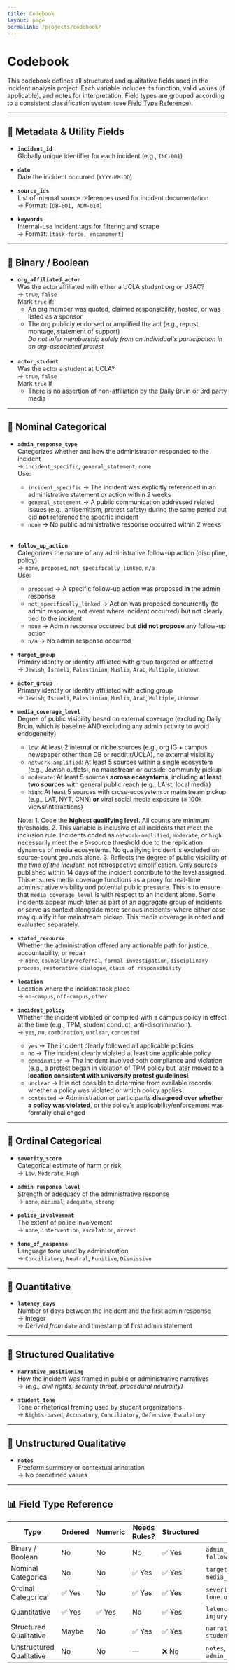 ```yaml
---
title: Codebook
layout: page
permalink: /projects/codebook/
---
```


# Codebook

This codebook defines all structured and qualitative fields used in the incident analysis project. Each variable includes its function, valid values (if applicable), and notes for interpretation. Field types are grouped according to a consistent classification system (see [Field Type Reference](#field-type-reference)).

---

## 🔹 Metadata & Utility Fields

- **`incident_id`**  
  Globally unique identifier for each incident (e.g., `INC-001`)

- **`date`**  
  Date the incident occurred (`YYYY-MM-DD`)

- **`source_ids`**  
  List of internal source references used for incident documentation  
  → Format: `[DB-001, ADM-014]`

- **`keywords`**  
  Internal-use incident tags for filtering and scrape  
  → Format: `[task-force, encampment]`

---

## 🔹 Binary / Boolean

- **`org_affiliated_actor`**  
  Was the actor affiliated with either a UCLA student org or USAC?  
  → `true`, `false`  
  Mark `true` if:  
  - An org member was quoted, claimed responsibility, hosted, or was listed as a sponsor  
  - The org publicly endorsed or amplified the act (e.g., repost, montage, statement of support)  
  *Do not infer membership solely from an individual's participation in an org-associated protest*
<br><br>
- **`actor_student`**  
  Was the actor a student at UCLA?     
  → `true`, `false`  
  Mark `true` if  
  - There is no assertion of non-affiliation by the Daily Bruin or 3rd party media

---

## 🔹 Nominal Categorical

- **`admin_response_type`**  
  Categorizes whether and how the administration responded to the incident  
  → `incident_specific`, `general_statement`, `none`  
  Use:
  - `incident_specific` → The incident was explicitly referenced in an administrative statement or action within 2 weeks  
  - `general_statement` → A public communication addressed related issues (e.g., antisemitism, protest safety) during the same period but did **not** reference the specific incident  
  - `none` → No public administrative response occurred within 2 weeks
<br><br>
- **`follow_up_action`**  
  Categorizes the nature of any administrative follow-up action (discipline, policy)  
  → `none`, `proposed`, `not_specifically_linked`, `n/a`  
  Use:
  - `proposed` → A specific follow-up action was proposed **in** the admin response
  - `not_specifically_linked` → Action was proposed concurrently (to admin response, not event where incident occurred) but not clearly tied to the incident
  - `none` → Admin response occurred but **did not propose** any follow-up action
  - `n/a` → No admin response occurred

- **`target_group`**  
  Primary identity or identity affiliated with group targeted or affected  
  → `Jewish`, `Israeli`, `Palestinian`, `Muslim`, `Arab`, `Multiple`, `Unknown`

- **`actor_group`**  
  Primary identity or identity affiliated with acting group   
  → `Jewish`, `Israeli`, `Palestinian`, `Muslim`, `Arab`, `Multiple`, `Unknown`

- **`media_coverage_level`**  
  Degree of public visibility based on external coverage (excluding Daily Bruin, which is baseline AND excluding any admin activity to avoid endogeneity)  
  - `low`: At least 2 internal or niche sources (e.g., org IG + campus newspaper other than DB or reddit r/UCLA), no external visibility  
  - `network-amplified`: At least 5 sources within a single ecosystem (e.g., Jewish outlets), no mainstream or outside-community pickup
  - `moderate`: At least 5 sources **across ecosystems**, including **at least two sources** with general public reach (e.g., LAist, local media)
  - `high`: At least 5 sources with cross-ecosystem or mainstream pickup (e.g., LAT, NYT, CNN) **or** viral social media exposure (≥ 100k views/interactions)

  Note: 1. Code the **highest qualifying level**. All counts are minimum thresholds. 2. This variable is inclusive of all incidents that meet the inclusion rule. Incidents coded as `network-amplified`, `moderate`, or `high` necessarily meet the ≥ 5-source threshold due to the replication dynamics of media ecosystems. No qualifying incident is excluded on source-count grounds alone. 3. Reflects the degree of public visibility *at the time of the incident*, not retrospective amplification. Only sources published within 14 days of the incident contribute to the level assigned. This ensures media coverage functions as a proxy for real-time administrative visibility and potential public pressure. This is to ensure that `media_coverage_level` is with respect to an incident alone. Some incidents appear much later as part of an aggregate group of incidents or serve as context alongside more serious incidents; where either case may qualify it for mainstream pickup. This media coverage is noted and evaluated separately. 


- **`stated_recourse`**  
  Whether the administration offered any actionable path for justice, accountability, or repair    
  → `none`, `counseling/referral`, `formal investigation`, `disciplinary process`, `restorative dialogue`, `claim of responsibility`

- **`location`**  
  Location where the incident took place  
  → `on-campus`, `off-campus`, `other`

- **`incident_policy`**  
  Whether the incident violated or complied with a campus policy in effect at the time (e.g., TPM, student conduct, anti-discrimination).  
  → `yes`, `no`, `combination`, `unclear`, `contested`  
  - `yes` → The incident clearly followed all applicable policies  
  - `no` → The incident clearly violated at least one applicable policy  
  - `combination` → The incident involved both compliance and violation (e.g., a protest began in violation of TPM policy but later moved to a **location consistent with university protest guidelines**)  
  - `unclear` → It is not possible to determine from available records whether a policy was violated or which policy applies  
  - `contested` → Administration or participants **disagreed over whether a policy was violated**, or the policy's applicability/enforcement was formally challenged

---

## 🔹 Ordinal Categorical

- **`severity_score`**  
  Categorical estimate of harm or risk  
  → `Low`, `Moderate`, `High`

- **`admin_response_level`**  
  Strength or adequacy of the administrative response  
  → `none`, `minimal`, `adequate`, `strong`

- **`police_involvement`**  
  The extent of police involvement    
  → `none`, `intervention`, `escalation`, `arrest`

- **`tone_of_response`**  
  Language tone used by administration  
  → `Conciliatory`, `Neutral`, `Punitive`, `Dismissive`

---

## 🔹 Quantitative

- **`latency_days`**  
  Number of days between the incident and the first admin response  
  → Integer  
  → *Derived from* `date` and timestamp of first admin statement

---

## 🔹 Structured Qualitative

- **`narrative_positioning`**  
  How the incident was framed in public or administrative narratives  
  → *(e.g., civil rights, security threat, procedural neutrality)*

- **`student_tone`**  
  Tone or rhetorical framing used by student organizations  
  → `Rights-based`, `Accusatory`, `Conciliatory`, `Defensive`, `Escalatory`

---

## 🔹 Unstructured Qualitative

- **`notes`**  
  Freeform summary or contextual annotation  
  → No predefined values


---



## 📊 Field Type Reference

| **Type**                   | **Ordered** | **Numeric** | **Needs Rules?** | **Structured** | **Examples**                                   |
|----------------------------|-------------|-------------|------------------|----------------|------------------------------------------------|
| Binary / Boolean           | No          | No          | No               | ✅ Yes         | `admin_response`, `follow_up_action`           |
| Nominal Categorical        | No          | No          | ✅ Yes           | ✅ Yes         | `target_group`, `media_coverage_level`         |
| Ordinal Categorical        | ✅ Yes       | No          | ✅ Yes           | ✅ Yes         | `severity_score`, `tone_of_response`           |
| Quantitative               | ✅ Yes       | ✅ Yes       | No               | ✅ Yes         | `latency_days`, `injury_count`                 |
| Structured Qualitative     | Maybe        | No          | ✅ Yes           | ✅ Yes         | `narrative_positioning`, `student_tone`        |
| Unstructured Qualitative   | No          | No          | —                | ❌ No          | `notes`, `admin_statement_text`                |
